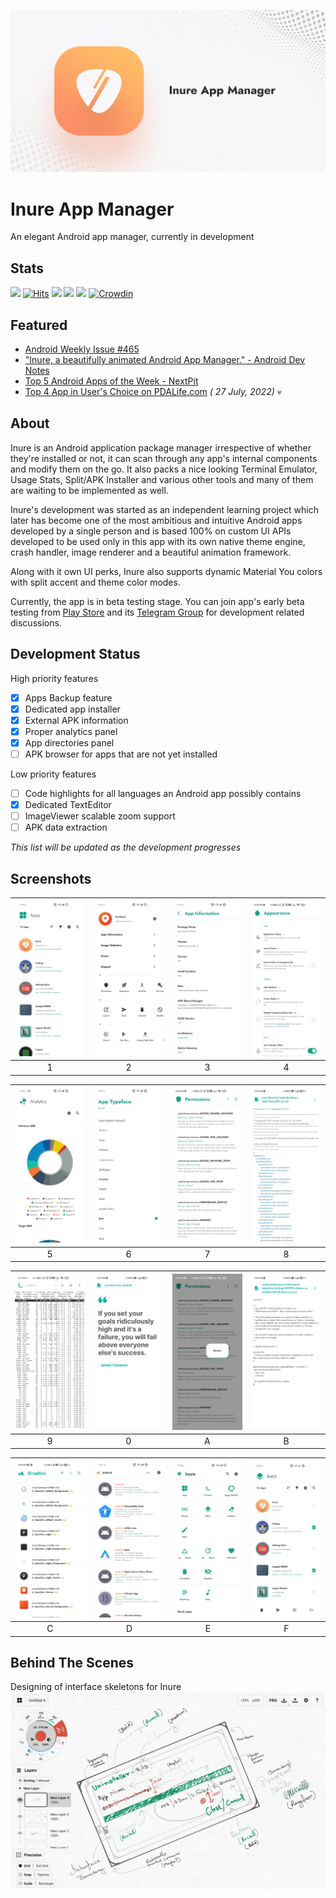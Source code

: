 ![Banner](./screenshots/banner.png)

# Inure App Manager

An elegant Android app manager, currently in development

## Stats

![](https://img.shields.io/tokei/lines/github/Hamza417/Inure?color=orange&label=Total%20Lines&logo=kotlin&logoColor=white)
[![Hits](https://hits.seeyoufarm.com/api/count/incr/badge.svg?url=https%3A%2F%2Fgithub.com%2FHamza417%2FInure&count_bg=%239A3DC8&title_bg=%23555555&icon=tencentweibo.svg&icon_color=%23E7E7E7&title=Total+Visits&edge_flat=false)](https://hits.seeyoufarm.com)
![](https://img.shields.io/github/repo-size/Hamza417/Inure?color=teal&label=Size)
![](https://img.shields.io/github/languages/count/Hamza417/Inure?color=white&label=Languages)
![](https://img.shields.io/github/license/Hamza417/Inure?color=red&label=License)
[![Crowdin](https://badges.crowdin.net/inure/localized.svg)](https://crowdin.com/project/inure)

## Featured

- [Android Weekly Issue #465](https://androidweekly.net/issues/issue-465)
- ["Inure, a beautifully animated Android App Manager." - Android Dev Notes](https://twitter.com/androiddevnotes/status/1389111968670179340)
- [Top 5 Android Apps of the Week - NextPit](https://www.nextpit.com/apps-of-the-week-51-2021)
- [Top 4 App in User's Choice on PDALife.com](https://pdalife.com/android/sistemnye/sort-by/popular/) _(
  27 July, 2022)_ 💀

## About

Inure is an Android application package manager irrespective of whether they're installed or not, it
can scan through any app's internal components and modify them on the go. It also packs a nice
looking Terminal Emulator, Usage Stats, Split/APK Installer and various other tools and many of them
are waiting to be implemented as well.

Inure's development was started as an independent learning project which later has become one of the
most ambitious and intuitive Android apps developed by a single person and is based 100% on custom
UI APIs developed to be used only in this app with its own native theme engine, crash handler, image
renderer and a beautiful animation framework.

Along with it own UI perks, Inure also supports dynamic Material You colors with split accent and
theme color modes.

Currently, the app is in beta testing stage. You can join app's early beta testing
from [Play Store](https://play.google.com/store/apps/details?id=app.simple.inure) and
its [Telegram Group](https://t.me/inure_app_manager) for development related discussions.

## Development Status

High priority features

- [x] Apps Backup feature
- [x] Dedicated app installer
- [x] External APK information
- [x] Proper analytics panel
- [x] App directories panel
- [ ] APK browser for apps that are not yet installed

Low priority features

- [ ] Code highlights for all languages an Android app possibly contains
- [x] Dedicated TextEditor
- [ ] ImageViewer scalable zoom support
- [ ] APK data extraction

*This list will be updated as the development progresses*

## Screenshots

| ![01](./screenshots/01.png) | ![02](./screenshots/03.png) | ![03](./screenshots/04.png) | ![04](./screenshots/06.jpg) |
|:---------------------------:|:---------------------------:|:---------------------------:|:---------------------------:|
|              1              |              2              |              3              |              4              |

| ![15](./screenshots/15.png) | ![01](./screenshots/07.png) | ![01](./screenshots/05.jpg) | ![01](./screenshots/08.jpg) |
|:---------------------------:|:---------------------------:|:---------------------------:|:---------------------------:|
|              5              |              6              |              7              |              8              |

| ![01](./screenshots/02.jpg) | ![01](./screenshots/09.jpg) | ![01](./screenshots/10.jpg) | ![01](./screenshots/11.jpg) |
|:---------------------------:|:---------------------------:|:---------------------------:|:---------------------------:|
|              9              |              0              |              A              |              B              |

| ![01](./screenshots/12.jpg) | ![01](./screenshots/13.png) | ![01](./screenshots/00.png) | ![01](./screenshots/14.png) |
|:---------------------------:|:---------------------------:|:---------------------------:|:---------------------------:|
|              C              |              D              |              E              |              F              |

## Behind The Scenes

Designing of interface skeletons for Inure
![01](./assets/01.jpg)

